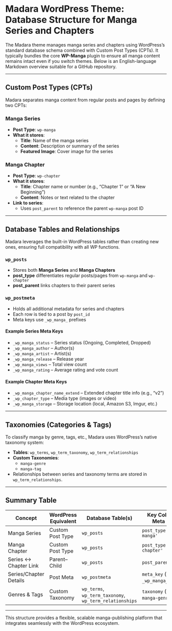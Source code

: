 # Madara WordPress Theme: Database Structure for Manga Series and Chapters

The Madara theme manages manga series and chapters using WordPress’s standard database schema combined with Custom Post Types (CPTs). It typically bundles the core **WP-Manga** plugin to ensure all manga content remains intact even if you switch themes. Below is an English-language Markdown overview suitable for a GitHub repository.

---

## Custom Post Types (CPTs)

Madara separates manga content from regular posts and pages by defining two CPTs:

### Manga Series
- **Post Type**: `wp-manga`  
- **What it stores**:  
  - **Title**: Name of the manga series  
  - **Content**: Description or summary of the series  
  - **Featured Image**: Cover image for the series  

### Manga Chapter
- **Post Type**: `wp-chapter`  
- **What it stores**:  
  - **Title**: Chapter name or number (e.g., “Chapter 1” or “A New Beginning”)  
  - **Content**: Notes or text related to the chapter  
- **Link to series**:  
  - Uses `post_parent` to reference the parent `wp-manga` post ID  

---

## Database Tables and Relationships

Madara leverages the built-in WordPress tables rather than creating new ones, ensuring full compatibility with all WP functions.

### `wp_posts`
- Stores both **Manga Series** and **Manga Chapters**  
- **post_type** differentiates regular posts/pages from `wp-manga` and `wp-chapter`  
- **post_parent** links chapters to their parent series  

### `wp_postmeta`
- Holds all additional metadata for series and chapters  
- Each row is tied to a post by `post_id`  
- Meta keys use `_wp_manga_` prefixes  

#### Example Series Meta Keys
- `_wp_manga_status` – Series status (Ongoing, Completed, Dropped)  
- `_wp_manga_author` – Author(s)  
- `_wp_manga_artist` – Artist(s)  
- `_wp_manga_release` – Release year  
- `_wp_manga_views` – Total view count  
- `_wp_manga_rating` – Average rating and vote count  

#### Example Chapter Meta Keys
- `_wp_manga_chapter_name_extend` – Extended chapter title info (e.g., “v2”)  
- `_wp_chapter_type` – Media type (images or video)  
- `_wp_manga_storage` – Storage location (local, Amazon S3, Imgur, etc.)  

---

## Taxonomies (Categories & Tags)

To classify manga by genre, tags, etc., Madara uses WordPress’s native taxonomy system:

- **Tables**: `wp_terms`, `wp_term_taxonomy`, `wp_term_relationships`  
- **Custom Taxonomies**:  
  - `manga-genre`  
  - `manga-tag`  
- Relationships between series and taxonomy terms are stored in `wp_term_relationships`.  

---

## Summary Table

| Concept                | WordPress Equivalent | Database Table(s)                                 | Key Column / Meta Key                   |
|------------------------|----------------------|---------------------------------------------------|-----------------------------------------|
| Manga Series           | Custom Post Type     | `wp_posts`                                        | `post_type = 'wp-manga'`                |
| Manga Chapter          | Custom Post Type     | `wp_posts`                                        | `post_type = 'wp-chapter'`              |
| Series ↔ Chapter Link  | Parent–Child         | `wp_posts`                                        | `post_parent`                           |
| Series/Chapter Details | Post Meta            | `wp_postmeta`                                     | `meta_key` (e.g., `_wp_manga_status`)   |
| Genres & Tags          | Custom Taxonomy      | `wp_terms`, `wp_term_taxonomy`, `wp_term_relationships` | `taxonomy` (e.g., `manga-genre`) |

---

This structure provides a flexible, scalable manga-publishing platform that integrates seamlessly with the WordPress ecosystem.  
